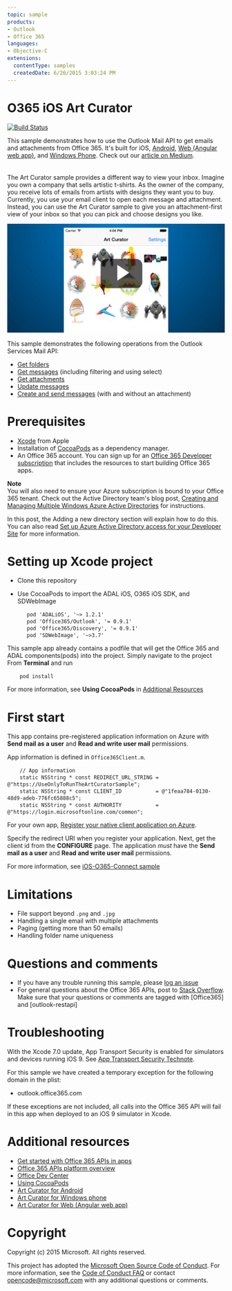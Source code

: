 ```yaml
---
topic: sample
products:
- Outlook
- Office 365
languages:
- Objective-C
extensions:
  contentType: samples
  createdDate: 6/26/2015 3:03:24 PM
---
```

# O365 iOS Art Curator
[![Build Status](https://travis-ci.org/OfficeDev/O365-iOS-ArtCurator.svg?branch=master)](https://travis-ci.org/OfficeDev/O365-iOS-ArtCurator)

This sample demonstrates how to use the Outlook Mail API to get emails and attachments from Office 365. It's built for iOS, [Android](https://github.com/OfficeDev/O365-Android-ArtCurator), [Web (Angular web app)](https://github.com/OfficeDev/O365-Angular-ArtCurator), and [Windows Phone](https://github.com/OfficeDev/O365-WinPhone-ArtCurator). Check out our [article on Medium](https://medium.com/@iambmelt/14296d0a25be).
<br />
<br />
<br />
The Art Curator sample provides a different way to view your inbox. Imagine you own a company that sells artistic t-shirts. As the owner of the company, you receive lots of emails from artists with designs they want you to buy. Currently, you use your email client to open each message and attachment. Instead, you can use the Art Curator sample to give you an attachment-first view of your inbox so that you can pick and choose designs you like. 

[![Office 365 iOS Art Curator](/readme-images/artcurator_ios.png)](https://youtu.be/4LOvkweDfhY "Click to see the sample in action")

This sample demonstrates the following operations from the Outlook Services Mail API: 

* [Get folders](https://msdn.microsoft.com/office/office365/APi/mail-rest-operations#GetFolders)
* [Get messages](https://msdn.microsoft.com/office/office365/APi/mail-rest-operations#Getmessages) (including filtering and using select) 
* [Get attachments](https://msdn.microsoft.com/office/office365/APi/mail-rest-operations#GetAttachments)
* [Update messages](https://msdn.microsoft.com/office/office365/APi/mail-rest-operations#Updatemessages)
* [Create and send messages](https://msdn.microsoft.com/office/office365/APi/mail-rest-operations#Sendmessages) (with and without an attachment) 


Prerequisites
==
* [Xcode](https://developer.apple.com/xcode/downloads/) from Apple
* Installation of [CocoaPods](https://guides.cocoapods.org/using/using-cocoapods.html)  as a dependency manager.
* An Office 365 account. You can sign up for an [Office 365 Developer subscription](https://msdn.microsoft.com/en-us/library/office/fp179924.aspx) that includes the resources to start building Office 365 apps.


**Note**<br/>
You will also need to ensure your Azure subscription is bound to your Office 365 tenant. Check out the Active Directory team's blog post, [Creating and Managing Multiple Windows Azure Active Directories](http://blogs.technet.com/b/ad/archive/2013/11/08/creating-and-managing-multiple-windows-azure-active-directories.aspx) for instructions. 

In this post, the Adding a new directory section will explain how to do this. You can also read [Set up Azure Active Directory access for your Developer Site](https://msdn.microsoft.com/office/office365/howto/setup-development-environment#bk_CreateAzureSubscription) for more information.

Setting up Xcode project
==
* Clone this repository
* Use CocoaPods to import the ADAL iOS, O365 iOS SDK, and SDWebImage
        
	     pod 'ADALiOS', '~> 1.2.1'
	     pod 'Office365/Outlook', '= 0.9.1'
	     pod 'Office365/Discovery', '= 0.9.1'
	     pod 'SDWebImage', '~>3.7'

 This sample app already contains a podfile that will get the Office 365 and ADAL components(pods) into  the project. Simply navigate to the project From **Terminal** and run 
        
        pod install
        
   For more information, see **Using CocoaPods** in [Additional Resources](#AdditionalResources)
    
First start
==

This app contains pre-registered application information on Azure with **Send mail as a user** and **Read and write user mail** permissions.

App information is defined in ```Office365Client.m```.

    
        // App information
        static NSString * const REDIRECT_URL_STRING = @"https://UseOnlyToRunTheArtCuratorSample";
        static NSString * const CLIENT_ID           = @"1feaa784-0130-48d9-adeb-776fc65888c5";
        static NSString * const AUTHORITY           = @"https://login.microsoftonline.com/common";
        
For your own app,  [Register your native client application on Azure](https://msdn.microsoft.com/library/azure/dn132599.aspx#BKMK_Adding). 

Specify the redirect URI when you register your application. Next, get the client id from the **CONFIGURE** page. 
The application *must* have the **Send mail as a user** and **Read and write user mail** permissions.

For more information, see [iOS-O365-Connect sample]()

Limitations
==
* File support beyond ```.png``` and ```.jpg```
* Handling a single email with multiple attachments
* Paging (getting more than 50 emails)
* Handling folder name uniqueness

Questions and comments
==
* If you have any trouble running this sample, please [log an issue](https://github.com/OfficeDev/O365-iOS-ArtCurator/issues)
* For general questions about the Office 365 APIs, post to [Stack Overflow](http://stackoverflow.com/). Make sure that your questions or comments are tagged with [Office365] and [outlook-restapi]

Troubleshooting
==
With the Xcode 7.0 update, App Transport Security is enabled for simulators and devices running iOS 9. See [App Transport Security Technote](https://developer.apple.com/library/prerelease/ios/technotes/App-Transport-Security-Technote/).

For this sample we have created a temporary exception for the following domain in the plist:

- outlook.office365.com

If these exceptions are not included, all calls into the Office 365 API will fail in this app when deployed to an iOS 9 simulator in Xcode.

Additional resources
==
* [Get started with Office 365 APIs in apps](http://aka.ms/get-started-with-js)
* [Office 365 APIs platform overview](http://msdn.microsoft.com/office/office365/howto/platform-development-overview)
* [Office Dev Center](http://dev.office.com/)
* [Using CocoaPods](https://guides.cocoapods.org/using/using-cocoapods.html)
* [Art Curator for Android](https://github.com/OfficeDev/O365-Android-ArtCurator)
* [Art Curator for Windows phone](https://github.com/OfficeDev/O365-WinPhone-ArtCurator)
* [Art Curator for Web (Angular web app)](https://github.com/OfficeDev/O365-Angular-ArtCurator)

Copyright
==
Copyright (c) 2015 Microsoft. All rights reserved.


This project has adopted the [Microsoft Open Source Code of Conduct](https://opensource.microsoft.com/codeofconduct/). For more information, see the [Code of Conduct FAQ](https://opensource.microsoft.com/codeofconduct/faq/) or contact [opencode@microsoft.com](mailto:opencode@microsoft.com) with any additional questions or comments.

